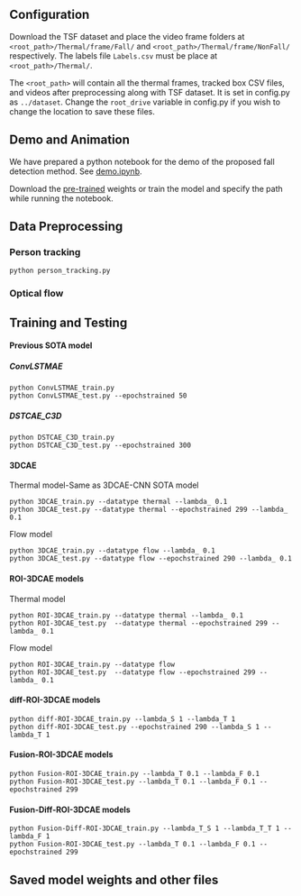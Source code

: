 ## Configuration 
Download the TSF dataset and place the video frame folders at ```<root_path>/Thermal/frame/Fall/``` and ```<root_path>/Thermal/frame/NonFall/``` respectively. The labels file ```Labels.csv``` must be place at ```<root_path>/Thermal/```. 

The ```<root_path>``` will contain all the thermal frames, tracked box CSV files, and videos after preprocessing along with TSF dataset. It is set in config.py as ```../dataset```. 
Change the ```root_drive``` variable in config.py if you wish to change the location to save these files.

## Demo and Animation
We have prepared a python notebook for the demo of the proposed fall detection method. See [demo.ipynb](demo.ipynb). 

Download the [pre-trained](#saved-model-weights-and-other-files) weights or train the model and specify the path while running the notebook.

## Data Preprocessing
### Person tracking

```
python person_tracking.py
```
### Optical flow

## Training and Testing

#### Previous SOTA model

##### ConvLSTMAE
```
python ConvLSTMAE_train.py
python ConvLSTMAE_test.py --epochstrained 50
```

##### DSTCAE_C3D
```
python DSTCAE_C3D_train.py
python DSTCAE_C3D_test.py --epochstrained 300
```

#### 3DCAE

Thermal model-Same as 3DCAE-CNN SOTA model
```
python 3DCAE_train.py --datatype thermal --lambda_ 0.1
python 3DCAE_test.py --datatype thermal --epochstrained 299 --lambda_ 0.1
```
Flow model
```
python 3DCAE_train.py --datatype flow --lambda_ 0.1
python 3DCAE_test.py --datatype flow --epochstrained 290 --lambda_ 0.1
```

#### ROI-3DCAE models

Thermal model
```
python ROI-3DCAE_train.py --datatype thermal --lambda_ 0.1
python ROI-3DCAE_test.py  --datatype thermal --epochstrained 299 --lambda_ 0.1
```
Flow model
```
python ROI-3DCAE_train.py --datatype flow
python ROI-3DCAE_test.py  --datatype flow --epochstrained 299 --lambda_ 0.1
```

#### diff-ROI-3DCAE models

```
python diff-ROI-3DCAE_train.py --lambda_S 1 --lambda_T 1
python diff-ROI-3DCAE_test.py --epochstrained 290 --lambda_S 1 --lambda_T 1
```

#### Fusion-ROI-3DCAE models

```
python Fusion-ROI-3DCAE_train.py --lambda_T 0.1 --lambda_F 0.1
python Fusion-ROI-3DCAE_test.py --lambda_T 0.1 --lambda_F 0.1 --epochstrained 299
```

#### Fusion-Diff-ROI-3DCAE models

```
python Fusion-Diff-ROI-3DCAE_train.py --lambda_T_S 1 --lambda_T_T 1 --lambda_F 1
python Fusion-ROI-3DCAE_test.py --lambda_T 0.1 --lambda_F 0.1 --epochstrained 299
```

## Saved model weights and other files

